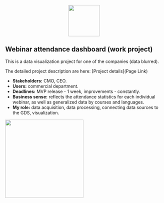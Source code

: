 <p align="center">
      <img src="https://i.ibb.co/8DgvM7c/b-analytics.png" width="100">
</p>

## Webinar attendance dashboard (work project)

This is a data visualization project for one of the companies (data blurred).

The detailed project description are here: [Project details](Page Link)

- **Stakeholders:** CMO, CEO.
- **Users:** commercial department.
- **Deadlines:** MVP release - 1 week, improvements - constantly.
- **Business sense:** reflects the attendance statistics for each individual webinar, as well as generalized data by courses and languages.
- **My role:** data acquisition, data processing, connecting data sources to the GDS, visualization.

<img src="https://github.com/NalaliiaPV/Visualization-Webinar-attendance/blob/main/GDS_Webinar_attentdance_(blured)_1.jpg" width="250">

